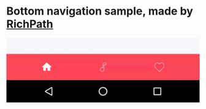 # Bottom navigation sample, made by [RichPath](https://github.com/tarek360/RichPath)
<img src="/gifs/demo.gif">
